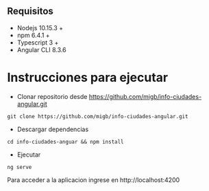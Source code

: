 ## Requisitos
- Nodejs 10.15.3 +
- npm 6.4.1 +
- Typescript 3 +
- Angular CLI 8.3.6

# Instrucciones para ejecutar

- Clonar repositorio desde https://github.com/migb/info-ciudades-angular.git
```
git clone https://github.com/migb/info-ciudades-angular.git
```
- Descargar dependencias
```
cd info-ciudades-anguar && npm install
```
- Ejecutar
```
ng serve
```

Para acceder a la aplicacion ingrese en http://localhost:4200
